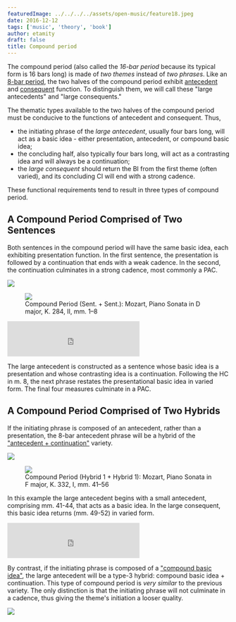```yaml
---
featuredImage: ../../../../assets/open-music/feature18.jpeg
date: 2016-12-12
tags: ['music', 'theory', 'book']
author: etamity
draft: false
title: Compound period
---
```


The compound period (also called the *16-bar period* because its typical form is 16 bars long) is made of *two themes* instead of *two phrases*. Like an [8-bar period](../period/), the two halves of the compound period exhibit [antecedent](../themeFunctions/#antecedent) and [consequent](../themeFunctions/#consequent) function. To distinguish them, we will call these "large antecedents" and "large consequents."

The thematic types available to the two halves of the compound period must be conducive to the functions of antecedent and consequent. Thus,

- the initiating phrase of the *large antecedent*, usually four bars long, will act as a basic idea - either presentation, antecedent, or compound basic idea;  
- the concluding half, also typically four bars long, will act as a contrasting idea and will always be a continuation;  
- the *large consequent* should return the BI from the first theme (often varied), and its concluding CI will end with a strong cadence.    

These functional requirements tend to result in three types of compound period. 

## A Compound Period Comprised of Two Sentences


Both sentences in the compound period will have the same basic idea, each exhibiting presentation function. In the first sentence, the presentation is followed by a continuation that ends with a weak cadence. In the second, the continuation culminates in a strong cadence, most commonly a PAC.


<img src="/Graphics/ClassicalThemes/16period-sent.svg" />


<figure>	
  <img src="/Graphics/form/k284-ii.png" />
  <figcaption>Compound Period (Sent. + Sent.): Mozart, Piano Sonata in D major, K. 284, II, mm. 1–8 </figcaption>
</figure> 


<iframe src="https://embed.spotify.com/?uri=spotify%3Atrack%3A5nBf5P09DwNUA9XbwKueVI" width="300" height="80" frameborder="0" allowtransparency="true"></iframe>


The large antecedent is constructed as a sentence whose basic idea is a presentation and whose contrasting idea is a continuation. Following the HC in m. 8, the next phrase restates the presentational basic idea in varied form. The final four measures culminate in a PAC. 


## A Compound Period Comprised of Two Hybrids

If the initiating phrase is composed of an antecedent, rather than a presentation, the 8-bar antecedent phrase will be a hybrid of the ["antecedent + continuation"](../hybridThemes/#hybrid-1) variety. 


<img src="/Graphics/ClassicalThemes/16period-hybrid1.svg" />


<figure>	
  <img src="/Graphics/form/k332.png" />
  <figcaption>Compound Period (Hybrid 1 + Hybrid 1): Mozart, Piano Sonata in F major, K. 332, I, mm. 41–56 </figcaption>
</figure> 


In this example the large antecedent begins with a small antecedent, comprising mm. 41-44, that acts as a basic idea. In the large consequent, this basic idea returns (mm. 49-52) in varied form.


<iframe src="https://embed.spotify.com/?uri=spotify%3Atrack%3A0z0t5ihTRm0XSZSw8iRZ0T" width="300" height="80" frameborder="0" allowtransparency="true"></iframe>


By contrast, if the initiating phrase is composed of a ["compound basic idea"](../hybridThemes/#the-compound-basic-idea), the large antecedent will be a type-3 hybrid: compound basic idea + continuation. This type of compound period is *very similar* to the previous variety. The only distinction is that the initiating phrase will not culminate in a cadence, thus giving the theme's initiation a looser quality.


<img src="/Graphics/ClassicalThemes/16period-hybrid3.svg" />


